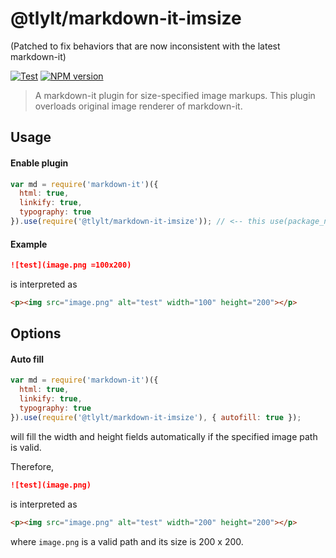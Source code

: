 # @tlylt/markdown-it-imsize
(Patched to fix behaviors that are now inconsistent with the latest markdown-it)

[![Test](https://github.com/tlylt/markdown-it-imsize/actions/workflows/ci.yml/badge.svg)](https://github.com/tlylt/markdown-it-imsize/actions/workflows/ci.yml)
[![NPM version](https://img.shields.io/npm/v/@tlylt/markdown-it-imsize.svg?style=flat)](https://www.npmjs.org/package/@tlylt/markdown-it-imsize)

> A markdown-it plugin for size-specified image markups. This plugin overloads original image renderer of markdown-it.

## Usage

#### Enable plugin

```js
var md = require('markdown-it')({
  html: true,
  linkify: true,
  typography: true
}).use(require('@tlylt/markdown-it-imsize')); // <-- this use(package_name) is required
```

#### Example

```md
![test](image.png =100x200)
```

is interpreted as

```html
<p><img src="image.png" alt="test" width="100" height="200"></p>
```

## Options

#### Auto fill

```js
var md = require('markdown-it')({
  html: true,
  linkify: true,
  typography: true
}).use(require('@tlylt/markdown-it-imsize'), { autofill: true });
```

will fill the width and height fields automatically if the specified image path is valid.

Therefore,

```md
![test](image.png)
```

is interpreted as

```html
<p><img src="image.png" alt="test" width="200" height="200"></p>
```

where ```image.png``` is a valid path and its size is 200 x 200.

